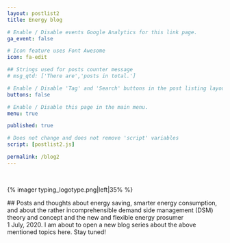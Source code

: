 ```yaml
---
layout: postlist2
title: Energy blog

# Enable / Disable events Google Analytics for this link page.
ga_event: false

# Icon feature uses Font Awesome
icon: fa-edit

## Strings used for posts counter message
# msg_qtd: ['There are','posts in total.']

# Enable / Disable 'Tag' and 'Search' buttons in the post listing layout.
buttons: false

# Enable / Disable this page in the main menu.
menu: true

published: true

# Does not change and does not remove 'script' variables
script: [postlist2.js]

permalink: /blog2
---
```

<br>
<p>
{% imager typing_logotype.png|left|35% %}

</p>
<div style="clear:both;">
</div>
## Posts and thoughts about energy saving, smarter energy consumption, and about the rather incomprehensible demand side management (DSM) theory and concept and the new and flexible energy prosumer
<br>
1 July, 2020. I am about to open a new blog series about the above mentioned topics here. Stay tuned!

